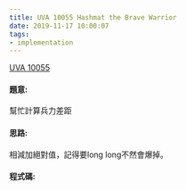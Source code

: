 ```yaml
---
title: UVA 10055 Hashmat the Brave Warrior
date: 2019-11-17 10:00:07
tags:
- implementation
---
```

[UVA 10055](https://onlinejudge.org/external/100/10055.pdf)
<!-- more -->
#### 題意:
幫忙計算兵力差距

#### 思路:
相減加絕對值，記得要long long不然會爆掉。

#### 程式碼:
<script src="https://gist.github.com/Daviswww/c247b18829e24fb33734da0e4fab51b8.js"></script>